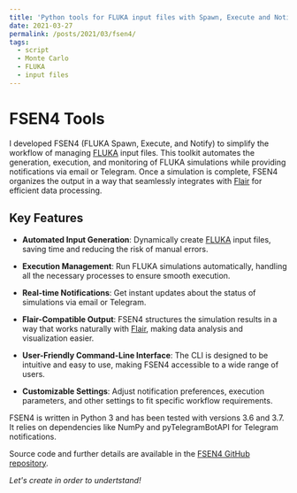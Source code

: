 ```yaml
---
title: 'Python tools for FLUKA input files with Spawn, Execute and Notify features (FSEN4)'
date: 2021-03-27
permalink: /posts/2021/03/fsen4/
tags:
  - script
  - Monte Carlo
  - FLUKA
  - input files
---
```


# FSEN4 Tools

I developed FSEN4 (FLUKA Spawn, Execute, and Notify) to simplify the workflow of managing [FLUKA](https://fluka.cern/) input files. This toolkit automates the generation, execution, and monitoring of FLUKA simulations while providing notifications via email or Telegram. Once a simulation is complete, FSEN4 organizes the output in a way that seamlessly integrates with [Flair](https://flair.cern/) for efficient data processing.

## Key Features

- **Automated Input Generation**: Dynamically create [FLUKA](https://fluka.cern/) input files, saving time and reducing the risk of manual errors.

- **Execution Management**: Run FLUKA simulations automatically, handling all the necessary processes to ensure smooth execution.

- **Real-time Notifications**: Get instant updates about the status of simulations via email or Telegram.

- **Flair-Compatible Output**: FSEN4 structures the simulation results in a way that works naturally with [Flair](https://flair.cern/), making data analysis and visualization easier.

- **User-Friendly Command-Line Interface**: The CLI is designed to be intuitive and easy to use, making FSEN4 accessible to a wide range of users.

- **Customizable Settings**: Adjust notification preferences, execution parameters, and other settings to fit specific workflow requirements.

FSEN4 is written in Python 3 and has been tested with versions 3.6 and 3.7. It relies on dependencies like NumPy and pyTelegramBotAPI for Telegram notifications.

Source code and further details are available in the [FSEN4 GitHub repository](https://github.com/GordoNice/FSEN4).

_Let's create in order to undertstand!_
